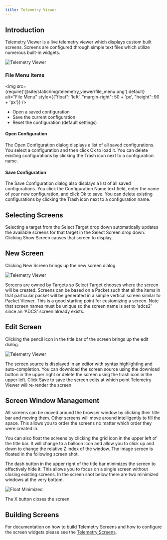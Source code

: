 ```yaml
---
title: Telemetry Viewer
---
```


## Introduction

Telemetry Viewer is a live telemetry viewer which displays custom built screens. Screens are configured through simple text files which utilize numerous built-in widgets.

![Telemetry Viewer](/img/telemetry_viewer/telemetry_viewer.png)

### File Menu Items

<!-- Image sized to match up with bullets -->

<img src={require('@site/static/img/telemetry_viewer/file_menu.png').default}
alt="File Menu"
style={{"float": 'left', "margin-right": 50 + 'px', "height": 90 + 'px'}} />

- Open a saved configuration
- Save the current configuration
- Reset the configuration (default settings)

#### Open Configuration

The Open Configuration dialog displays a list of all saved configurations. You select a configuration and then click Ok to load it. You can delete existing configurations by clicking the Trash icon next to a configuration name.

#### Save Configuration

The Save Configuration dialog also displays a list of all saved configurations. You click the Configuration Name text field, enter the name of your new configuration, and click Ok to save. You can delete existing configurations by clicking the Trash icon next to a configuration name.

## Selecting Screens

Selecting a target from the Select Target drop down automatically updates the available screens for that target in the Select Screen drop down. Clicking Show Screen causes that screen to display.

## New Screen

Clicking New Screen brings up the new screen dialog.

![Telemetry Viewer](/img/telemetry_viewer/new_screen.png)

Screens are owned by Targets so Select Target chooses where the screen will be created. Screens can be based on a Packet such that all the items in that particular packet will be generated in a simple vertical screen similar to Packet Viewer. This is a good starting point for customizing a screen. Note that screen names must be unique so the screen name is set to 'adcs2' since an 'ADCS' screen already exists.

## Edit Screen

Clicking the pencil icon in the title bar of the screen brings up the edit dialog.

![Telemetry Viewer](/img/telemetry_viewer/edit_screen.png)

The screen source is displayed in an editor with syntax highlighting and auto-completion. You can download the screen source using the download button in the upper right or delete the screen using the trash icon in the upper left. Click Save to save the screen edits at which point Telemetry Viewer will re-render the screen.

## Screen Window Management

All screens can be moved around the browser window by clicking their title bar and moving them. Other screens will move around intelligently to fill the space. This allows you to order the screens no matter which order they were created in.

You can also float the screens by clicking the grid icon in the upper left of the title bar. It will change to a balloon icon and allow you to click up and down to change the relative Z index of the window. The image screen is floated in the following screen shot.

The dash button in the upper right of the title bar minimizes the screen to effectively hide it. This allows you to focus on a single screen without closing existing screens. In the screen shot below there are two minimized windows at the very bottom.

![Float Minimized](/img/telemetry_viewer/float_minimize.png)

The X button closes the screen.

## Building Screens

For documentation on how to build Telemetry Screens and how to configure the
screen widgets please see the [Telemetry Screens](../configuration/telemetry-screens.md).
